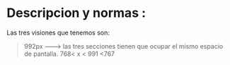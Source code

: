 # Descripcion y normas :
  
Las tres visiones que tenemos son:
>992px ---> las tres secciones tienen que ocupar el mismo espacio de pantalla.
768< x < 991
<767
